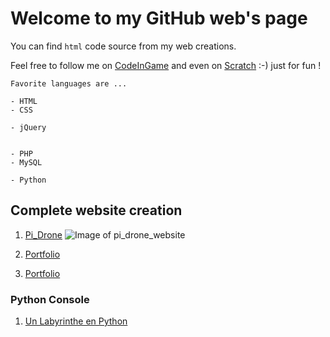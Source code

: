 # Welcome to my GitHub web's page

You can find `html` code source from my web creations.



Feel free to follow me on [CodeInGame](https://www.codingame.com/profile/29673083339e4c7f9287fe112ea7d20a8667382) and even on [Scratch](https://scratch.mit.edu/users/webin/projects/) :-) just for fun !

```
Favorite languages are ...

- HTML
- CSS

- jQuery


- PHP
- MySQL

- Python 

```


## Complete website creation

 1. [Pi_Drone](https://inani27.github.io/Pi_Dr-ne/)
 ![Image of pi_drone_website](https://inani27.github.io/Pi_Dr-ne/images/pi_drone.JPG)
 
 2. [Portfolio](http://inani27.github.io/w3-portfolio/)
 3. [Portfolio](http://inani27.github.io/portfolio/)
 
### Python Console
 1. [Un Labyrinthe en Python](https://inani27.github.io/Python_labyrinthe/)
